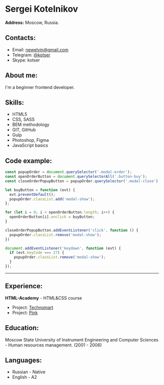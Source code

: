 # Sergei Kotelnikov
**Address:** Moscow, Russia.

## Contacts:

* Email: [newelvin@gmail.com](mailto:newelvin@gmail.com)
* Telegram: [@kotser](https://t.me/kotser)
* Skype: kotser

## About me:
I'm a beginner frontend developer.

## Skills:
* HTML5
* CSS, SASS
* BEM methodology
* GIT, GitHub
* Gulp
* Photoshop, Figma
* JavaScript basics

## Code example:
``` JavaScript
const popupOrder = document.querySelector('.modal-order');
const openOrderButton = document.querySelectorAll('.button-buy');
const closeOrderPopupButton = popupOrder.querySelector('.modal-close');

let buyButton = function (evt) {
  evt.preventDefault();
  popupOrder.classList.add('modal-show');
};

for (let i = 0; i < openOrderButton.length; i++) {
  openOrderButton[i].onclick = buyButton;
}

closeOrderPopupButton.addEventListener('click', function () {
  popupOrder.classList.remove('modal-show');
})

document.addEventListener('keydown', function (evt) {
  if (evt.keyCode === 27) {
    popupOrder.classList.remove('modal-show');
  }
});
```
***
## Experience:
**HTML-Academy** - HTML&CSS course
- Project: [Technomart](https://github.com/kotser1/Technomart)
- Project: [Pink](https://github.com/kotser1/1487045-pink-21) 

## Education:
Moscow State University of Instrument Engineering and Computer Sciences - Human resources management. (2001 - 2006)

## Languages:
* Russian - Native
* English - A2